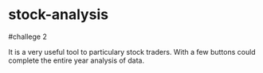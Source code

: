 # stock-analysis
#challege 2

It is a very useful tool to particulary stock traders.  With a few buttons could complete the entire year analysis of data.  
